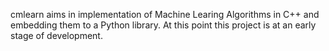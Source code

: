 cmlearn aims in implementation of Machine Learing Algorithms in C++ and embedding them to a Python library.
At this point this project is at an early stage of development.

